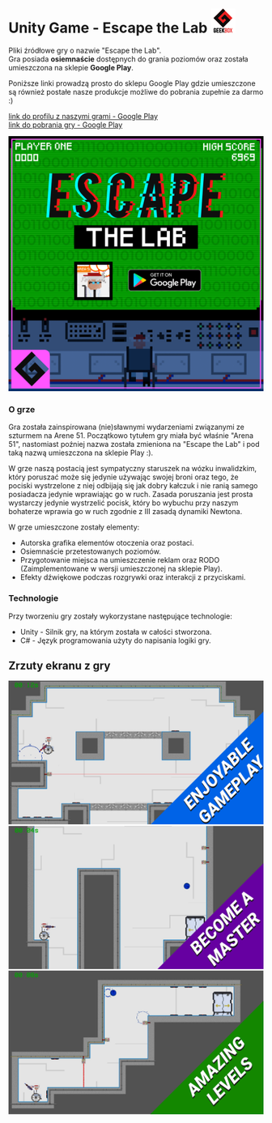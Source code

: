 # Unity Game - Escape the Lab  ![GeekBox Logo](Game_Images/48x48_Logo.png "GeekBox logo")


Pliki źródłowe gry o nazwie "Escape the Lab". <br>
Gra posiada **osiemnaście** dostępnych do grania poziomów oraz została umieszczona na sklepie **Google Play**.<br>

Poniższe linki prowadzą prosto do sklepu Google Play gdzie umieszczone są również postałe nasze produkcje możliwe do pobrania zupełnie za darmo :)<br>

[link do profilu z naszymi grami - Google Play](https://play.google.com/store/apps/dev?id=6893354586300001935) <br>
[link do pobrania gry - Google Play](https://play.google.com/store/apps/details?id=com.GeekBox.EscapeTheLab)

<img src= "Game_Images/Facebook_Post_Image.png">

### O grze

Gra została zainspirowana (nie)sławnymi wydarzeniami związanymi ze szturmem na Arene 51. Początkowo tytułem gry miała być właśnie "Arena 51", nastomiast poźniej nazwa została zmieniona na "Escape the Lab" i pod taką nazwą umieszczona na sklepie Play :). <br>

W grze naszą postacią jest sympatyczny staruszek na wózku inwalidzkim, który poruszać może się jedynie używając swojej broni oraz tego, że pociski wystrzelone z niej odbijają się jak dobry kałczuk i nie ranią samego posiadacza jedynie wprawiając go w ruch. Zasada poruszania jest prosta wystarczy jedynie wystrzelić pocisk, który bo wybuchu przy naszym bohaterze wprawia go w ruch zgodnie z III zasadą dynamiki Newtona. <br>

W grze umieszczone zostały elementy:

- Autorska grafika elementów otoczenia oraz postaci.
- Osiemnaście przetestowanych poziomów.
- Przygotowanie miejsca na umieszczenie reklam oraz RODO (Zaimplementowane w wersji umieszczonej na sklepie Play).
- Efekty dźwiękowe podczas rozgrywki oraz interakcji z przyciskami.

### Technologie

Przy tworzeniu gry zostały wykorzystane następujące technologie:

- Unity - Silnik gry, na którym została w całości stworzona.
- C#    - Język programowania użyty do napisania logiki gry.

## Zrzuty ekranu z gry

<img src= "Game_Images/ss1-01.png">

<img src= "Game_Images/ss1-06.png">

<img src= "Game_Images/ss1-04.png">

